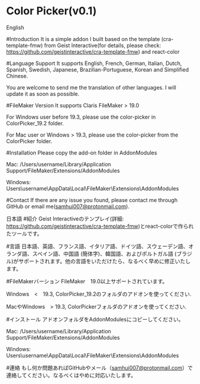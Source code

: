 <h1>Color Picker(v0.1)</h1>

English

#Introduction
It is a simple addon I built based on the template (cra-template-fmw) from Geist Interactive(for details, please check: https://github.com/geistinteractive/cra-template-fmw) and react-color

#Language Support
It supports English, French, German, Italian, Dutch, Spanish, Swedish, Japanese, Brazilian-Portuguese, Korean and Simplified Chinese.

You are welcome to send me the translation of other languages. I will update it as soon as possible.

#FileMaker Version
It supports Claris FileMaker > 19.0

For Windows user before 19.3, please use the color-picker in ColorPicker_19.2 folder.

For Mac user or Windows > 19.3, please use the color-picker from the ColorPicker folder.

#Installation
Please copy the add-on folder in AddonModules

Mac: /Users/username/Library/Application Support/FileMaker/Extensions/AddonModules

Windows: Users\username\AppData\Local\FileMaker\Extensions\AddonModules

#Contact
If there are any issue you found, please contact me through GitHub or email me(samhui007@protonmail.com).

日本語
#紹介
Geist Interactiveのテンプレイ(詳細: https://github.com/geistinteractive/cra-template-fmw)とreact-colorで作られたツールです。

#言語
日本語、英語、フランス語、イタリア語、ドイツ語、スウェーデン語、オランダ語、スペイン語、中国語 (簡体字)、韓国語、およびポルトガル語 (ブラジル)がサポートされます。他の言語をいただけたら、なるべく早めに修正いたします。

#FileMakerバーション
FileMaker　19.0以上サポートされています。

Windows　<　19.3, ColorPicker_19.2のフォルダのアドオンを使ってください.

MacやWindows　> 19.3, ColorPickerフォルダのアドオンを使ってください.

#インストール
アドオンフォルダをAddonModulesにコピーしてください。

Mac: /Users/username/Library/Application Support/FileMaker/Extensions/AddonModules

Windows: Users\username\AppData\Local\FileMaker\Extensions\AddonModules

#連絡
もし何か問題あればGitHubやメール（samhui007@protonmail.com）で連絡してください。なるべくはやめに対応いたします。
